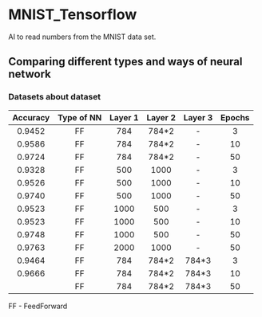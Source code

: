 # MNIST_Tensorflow
AI to read numbers from the MNIST data set.


## Comparing different types and ways of neural network
### Datasets about dataset

|  Accuracy  | Type of NN | Layer 1 | Layer 2 | Layer 3 | Epochs | 
|:----------:|:----------:|:-------:|:-------:|:-------:|:------:|
|0.9452      |FF          |784      |784*2    |-        |3       |
|0.9586      |FF          |784      |784*2    |-        |10      |
|0.9724      |FF          |784      |784*2    |-        |50      |
|0.9328      |FF          |500      |1000     |-        |3       |
|0.9526      |FF          |500      |1000     |-        |10      |
|0.9740      |FF          |500      |1000     |-        |50      |
|0.9523      |FF          |1000     |500      |-        |3       |
|0.9523      |FF          |1000     |500      |-        |10      |
|0.9748      |FF          |1000     |500      |-        |50      |
|0.9763      |FF          |2000     |1000     |-        |50      |
|0.9464      |FF          |784      |784*2    |784*3    |3       |
|0.9666     |FF          |784      |784*2    |784*3    |10      |
|      |FF          |784      |784*2    |784*3    |50      |

FF - FeedForward